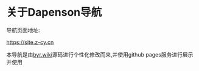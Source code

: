 # 关于Dapenson导航

导航页面地址:

https://site.z-cy.cn



本导航是由[byr.wiki](https://github.com/byrwiki/byrwiki)源码进行个性化修改而来,并使用github pages服务进行展示并使用 

